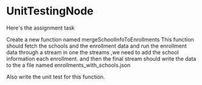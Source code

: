 # UnitTestingNode

Here's the assignment task

Create a new function named mergeSchoolInfoToEnrollments
This function should fetch the schools and the enrollment data and run the enrollment data through a stream
in one the streams ,we need to add the school information each enrollment. 
and then the final stream should write the data to the a file named enrollments_with_schools.json

Also write the unit test for this function. 


